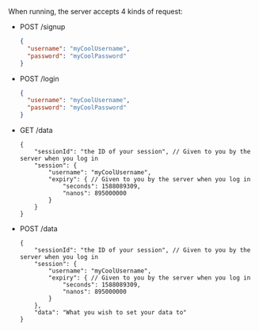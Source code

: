 When running, the server accepts 4 kinds of request:
* POST /signup
    ```json
    {
      "username": "myCoolUsername",
      "password": "myCoolPassword"
    }
    ```
* POST /login
    ```json
    {
      "username": "myCoolUsername",
      "password": "myCoolPassword"
    }
    ```
* GET /data
    ```json5
    {
        "sessionId": "the ID of your session", // Given to you by the server when you log in
        "session": {
            "username": "myCoolUsername",
            "expiry": { // Given to you by the server when you log in
                "seconds": 1588089309,
                "nanos": 895000000
            } 
        }
    }
    ```
* POST /data
    ```json5
    {
        "sessionId": "the ID of your session", // Given to you by the server when you log in
        "session": {
            "username": "myCoolUsername",
            "expiry": { // Given to you by the server when you log in
                "seconds": 1588089309,
                "nanos": 895000000
            } 
        },
        "data": "What you wish to set your data to"
    }
     ```
